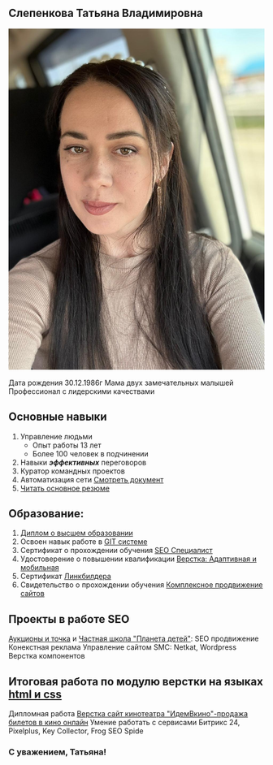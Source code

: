 ## Слепенкова Татьяна Владимировна

![WhatsApp Image 2024-06-05 at 18.40.18](https://github.com/SlepenkovaT/Portfolio/blob/main/WhatsApp%20Image%202024-06-05%20at%2018.40.18.jpeg)

Дата рождения 30.12.1986г
Мама двух замечательных малышей
Профессионал с лидерскими качествами

## Основные навыки
1. Управление людьми
   - Опыт работы 13 лет
   - Более 100 человек в подчинении
2. Навыки ***эффективных*** переговоров
3. Куратор командных проектов
4. Автоматизация сети [Смотреть документ](https://github.com/SlepenkovaT/Portfolio/blob/main/WhatsApp%20Image%202025-01-06%20at%2015.33.05.jpeg)
5. [Читать основное резюме](https://github.com/SlepenkovaT/Portfolio/blob/main/Слепенкова%20Татьяна%20Владимировна.docx)
   
## Образование:
 1. [Диплом о высшем образовании](https://github.com/SlepenkovaT/Portfolio/blob/main/WhatsApp%20Image%202025-01-06%20at%2016.15.15.jpeg) 
 2. Освоен навык работе в [GIT системе](https://github.com/SlepenkovaT/Portfolio/blob/main/Git.pdf)
 3. Сертификат о прохождении обучения [SEO Специалист](https://github.com/SlepenkovaT/Portfolio/blob/main/SEO%20специалист%20.pdf)
 4. Удостоверение о повышении квалификации [Верстка: Адаптивная и мобильная](https://github.com/SlepenkovaT/Portfolio/blob/main/WhatsApp%20Image%202025-01-06%20at%2015.41.23.jpeg)
 5. Сертификат [Линкбилдера](https://github.com/SlepenkovaT/Portfolio/blob/main/Линкбилдинг.pdf)
 6. Свидетельство о прохождении обучения [Комплексное продвижение сайтов](https://github.com/SlepenkovaT/Portfolio/blob/main/Комплексное%20продвижение.pdf)

## Проекты в работе SEO
[Аукционы и точка](https://аукционыиточка.рф/) и [Частная школа "Планета детей"](https://planetadetei28.ru/):
SEO продвижение
Конекстная реклама
Управление сайтом SMC: Netkat, Wordpress
Верстка компонентов

## Итоговая работа по модулю верстки на языках [html и css](https://codepen.io/777777S777777/pen/oNmOyzW)
Дипломная работа [Верстка сайт кинотеатра "ИдемВкино"-продажа билетов в кино онлайн](https://slepenkovat.github.io/m-diplom/)
Умение работать с сервисами Битрикс 24, Pixelplus, Key Collector, Frog SEO Spide

### С уважением, Татьяна!
